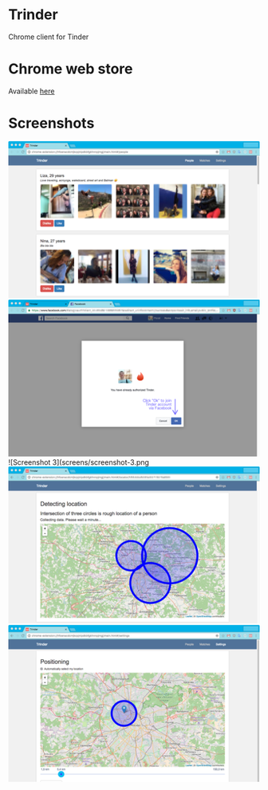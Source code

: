 # Trinder
Chrome client for Tinder

# Chrome web store
Available [here](https://chrome.google.com/webstore/detail/trinder/hfoenacdcmjkcpjnipdkbfgkhnnpjmgj)

# Screenshots
![Screenshot 1](screens/screenshot-1.png)
![Screenshot 2](screens/screenshot-2.png)
![Screenshot 3](screens/screenshot-3.png
![Screenshot 4](screens/screenshot-4.png)
![Screenshot 4](screens/screenshot-5.png)